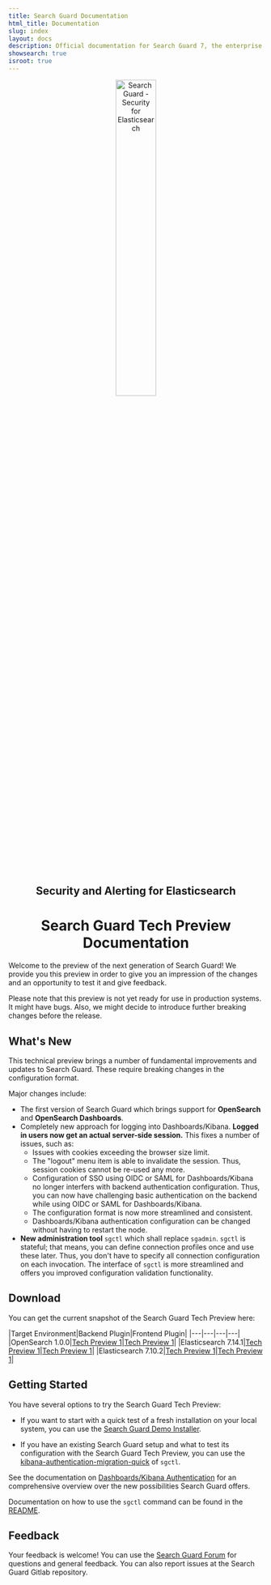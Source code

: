 ```yaml
---
title: Search Guard Documentation
html_title: Documentation
slug: index
layout: docs
description: Official documentation for Search Guard 7, the enterprise security and alerting suite for Elasticsearch.
showsearch: true
isroot: true
---
```

<!---
Copryight 2020 floragunn GmbH
-->


<p align="center">
<img src="img/logos/search-guard-frontmatter.png" alt="Search Guard - Security for Elasticsearch" style="width: 40%" />
</p>

<h2 align="center">Security and Alerting for Elasticsearch</h2>

<h1 align="center">Search Guard Tech Preview Documentation</h1>

Welcome to the preview of the next generation of Search Guard! We provide you this preview in order to give you an impression of the changes and an opportunity to test it and give feedback.

Please note that this preview is not yet ready for use in production systems. It might have bugs. Also, we might decide to introduce further breaking changes before the release.

## What's New

This technical preview brings a number of fundamental improvements and updates to Search Guard. These require breaking changes in the configuration format.

Major changes include:

- The first version of Search Guard which brings support for **OpenSearch** and **OpenSearch Dashboards**.
- Completely new approach for logging into Dashboards/Kibana. **Logged in users now get an actual server-side session.** This fixes a number of issues, such as:
  - Issues with cookies exceeding the browser size limit.
  - The "logout" menu item is able to invalidate the session. Thus, session cookies cannot be re-used any more.
  - Configuration of SSO using OIDC or SAML for Dashboards/Kibana no longer interfers with backend authentication configuration. Thus, you can now have challenging basic authentication on the backend while using OIDC or SAML for Dashboards/Kibana.
  - The configuration format is now more streamlined and consistent.  
  - Dashboards/Kibana authentication configuration can be changed without having to restart the node.
- **New administration tool** `sgctl` which shall replace `sgadmin`.  `sgctl` is stateful; that means, you can define connection profiles once and use these later. Thus, you don't have to specify all connection configuration on each invocation. The interface of `sgctl` is more streamlined and offers you improved configuration validation functionality.



## Download

You can get the current snapshot of the Search Guard Tech Preview here:

|Target Environment|Backend Plugin|Frontend Plugin|
|---|---|---|---|
|OpenSearch 1.0.0|[Tech Preview 1](https://maven.search-guard.com/search-guard-suite-release/com/floragunn/search-guard-suite-plugin/)|[Tech Preview 1]()|
|Elasticsearch 7.14.1|[Tech Preview 1](https://maven.search-guard.com/search-guard-suite-release/com/floragunn/search-guard-suite-plugin/)|[Tech Preview 1]()|
|Elasticsearch 7.10.2|[Tech Preview 1](https://maven.search-guard.com/search-guard-suite-release/com/floragunn/search-guard-suite-plugin/)|[Tech Preview 1]()|

## Getting Started

You have several options to try the Search Guard Tech Preview:

- If you want to start with a quick test of a fresh installation on your local system, you can use the [Search Guard Demo Installer](demo_installer).

- If you have an existing Search Guard setup and what to test its configuration with the Search Guard Tech Preview, you can use the [kibana-authentication-migration-quick](kibana-authentication-migration) of `sgctl`. 

See the documentation on [Dashboards/Kibana Authentication](kibana-authentication-types) for an comprehensive overview over the new possibilities Search Guard offers.

Documentation on how to use the `sgctl` command can be found in the [README](https://git.floragunn.com/search-guard/sgctl/-/blob/main/README.md).


## Feedback

Your feedback is welcome! You can use the [Search Guard Forum](https://forum.search-guard.com/) for questions and general feedback. You can also report issues at the Search Guard Gitlab repository.

 



